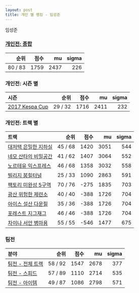 ```yaml
---
layout: post
title: 개인 별 랭킹 - 임성준
---
```


임성준

### [개인전: 종합](../singles-full)

| 순위 | 점수 | mu | sigma |
|---:|---:|---:|---:|
| 80 / 83 | 1759 | 2437 | 226 |

### 개인전: 시즌 별

| 시즌 | 순위 | 점수 | mu | sigma |
|:---|---:|---:|---:|---:|
| [2017 Kespa Cup](../s2017_2) | 29 / 32 | 1716 | 2411 | 232 |

### 개인전: 트랙 별

| 트랙 | 순위 | 점수 | mu | sigma |
|:---|---:|---:|---:|---:|
| [대저택 은밀한 지하실](../jeotaek) | 45 / 68 | 1420 | 3051 | 544 |
| [네모 산타의 비밀공간](../santa) | 41 / 62 | 1407 | 3064 | 552 |
| [노르테유 익스프레스](../noex) | 46 / 68 | 1358 | 3032 | 558 |
| [빌리지 붐힐터널](../boomhill) | 25 / 33 | 1090 | 2863 | 591 |
| [팩토리 미완성 5구역](../district5) | 70 / 76 | -275 | 1835 | 703 |
| [광산 위험한 제련소](../jeryeonso) | 40 / 40 | -388 | 1726 | 704 |
| [아이스 설산 다운힐](../seolsan) | 35 / 36 | -388 | 1726 | 704 |
| [포레스트 지그재그](../zigzag) | 46 / 46 | -388 | 1726 | 704 |
| [차이나 서안 병마용](../byeongma) | 55 / 55 | -546 | 1477 | 675 |

### 팀전

| 분야 | 순위 | 점수 | mu | sigma |
|:---|---:|---:|---:|---:|
| [팀전 - 전체 트랙](../team-full) | 58 / 92 | 1547 | 2678 | 377 |
| [팀전 - 스피드](../team-speed) | 57 / 89 | 1110 | 2714 | 535 |
| [팀전 - 아이템](../team-item) | 49 / 87 | 1086 | 2798 | 571 |
